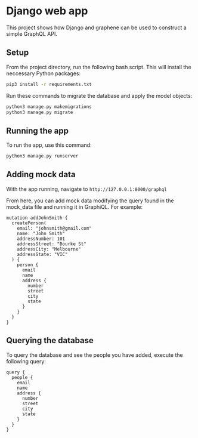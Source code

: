 # Django web app
This project shows how Django and graphene can be used to construct a simple GraphQL API.

## Setup
From the project directory, run the following bash script. This will install the neccessary Python packages:

```bash
pip3 install -r requirements.txt
 ```

Run these commands to migrate the database and apply the model objects:

```bash
python3 manage.py makemigrations
python3 manage.py migrate
```

## Running the app
To run the app, use this command:
```bash
python3 manage.py runserver
```

## Adding mock data
With the app running, navigate to `http://127.0.0.1:8000/graphql`

From here, you can add mock data modifying the query found in the mock_data file and running it in GraphiQL. For example:

```
mutation addJohnSmith {
  createPerson(
    email: "johnsmith@gmail.com"
    name: "John Smith"
    addressNumber: 101
    addressStreet: "Bourke St"
    addressCity: "Melbourne"
    addressState: "VIC"
  ) {
    person {
      email
      name
      address {
        number
        street
        city
        state
      }
    }
  }
}

```

## Querying the database

To query the database and see the people you have added, execute the following query:

```
query {
  people {
    email
    name
    address {
      number
      street
      city
      state
    }
  }
}
```
